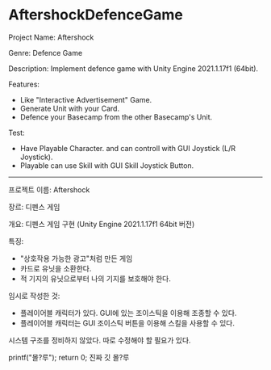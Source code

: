 # AftershockDefenceGame

Project Name: Aftershock

Genre: Defence Game

Description: Implement defence game with Unity Engine 2021.1.17f1 (64bit).

Features:
  - Like "Interactive Advertisement" Game.
  - Generate Unit with your Card.
  - Defence your Basecamp from the other Basecamp's Unit.

Test:
  - Have Playable Character. and can controll with GUI Joystick (L/R Joystick).
  - Playable can use Skill with GUI Skill Joystick Button.

-------------------------------------------------------------------

프로젝트 이름: Aftershock

장르: 디펜스 게임

개요: 디펜스 게임 구현 (Unity Engine 2021.1.17f1 64bit 버전)

특징:
  - "상호작용 가능한 광고"처럼 만든 게임
  - 카드로 유닛을 소환한다.
  - 적 기지의 유닛으로부터 나의 기지를 보호해야 한다.

임시로 작성한 것:
  - 플레이어블 캐릭터가 있다. GUI에 있는 조이스틱을 이용해 조종할 수 있다.
  - 플레이어블 캐릭터는 GUI 조이스틱 버튼을 이용해 스킬을 사용할 수 있다.

시스템 구조를 정비하지 않았다. 따로 수정해야 할 필요가 있다.

printf("몰?루"); return 0;
진짜 깃 몰?루